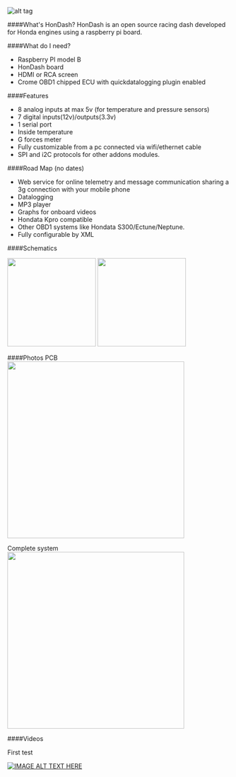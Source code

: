 ![alt tag](https://raw.github.com/pablobuenaposada/HonDash/master/mierdaca/logo/hondash.png)

####What's HonDash?
HonDash is an open source racing dash developed for Honda engines using a raspberry pi board.


####What do I need?
- Raspberry PI model B
- HonDash board
- HDMI or RCA screen
- Crome OBD1 chipped ECU with quickdatalogging plugin enabled


####Features
- 8 analog inputs at max 5v (for temperature and pressure sensors)
- 7 digital inputs(12v)/outputs(3.3v) 
- 1 serial port
- Inside temperature
- G forces meter
- Fully customizable from a pc connected via wifi/ethernet cable
- SPI and i2C protocols for other addons modules.


####Road Map (no dates)
- Web service for online telemetry and message communication sharing a 3g connection with your mobile phone
- Datalogging
- MP3 player
- Graphs for onboard videos
- Hondata Kpro compatible
- Other OBD1 systems like Hondata S300/Ectune/Neptune. 
- Fully configurable by XML


####Schematics

<a href="https://raw.github.com/pablobuenaposada/HonDash/master/docs/schematics/main12.png"><img src="https://raw.github.com/pablobuenaposada/HonDash/master/docs/schematics/main12.png" align="" height="200" width=""></a>
<a href="https://raw.github.com/pablobuenaposada/HonDash/master/docs/schematics/digital12.png"><img src="https://raw.github.com/pablobuenaposada/HonDash/master/docs/schematics/digital12.png" align="" height="200" width=""></a>


####Photos
PCB
<a href="https://raw.githubusercontent.com/pablobuenaposada/HonDash/master/docs/photos/pcb.png"><img src="https://raw.githubusercontent.com/pablobuenaposada/HonDash/master/docs/photos/pcb.png" align="" height="400" width=""></a>

Complete system
<a href="https://raw.githubusercontent.com/pablobuenaposada/HonDash/master/docs/photos/outside.JPG"><img src="https://raw.githubusercontent.com/pablobuenaposada/HonDash/master/docs/photos/outside.JPG" align="" height="400" width=""></a>

####Videos

First test

[![IMAGE ALT TEXT HERE](http://img.youtube.com/vi/TT0KySyR220/0.jpg)](http://www.youtube.com/watch?v=TT0KySyR220)


